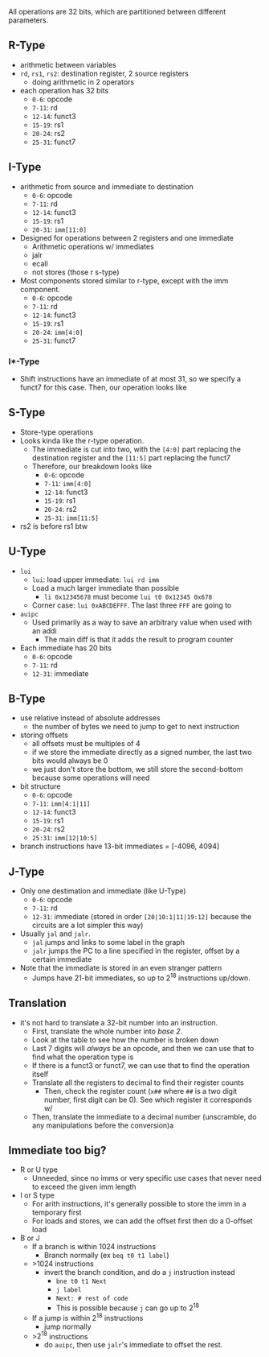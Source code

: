 All operations are 32 bits, which are partitioned between different parameters.
## R-Type
* arithmetic between variables
* `rd`, `rs1`, `rs2`: destination register, 2 source registers
	* doing arithmetic in 2 operators
* each operation has 32 bits
	* `0-6`: opcode
	* `7-11`: rd
	* `12-14`: funct3
	* `15-19`: rs1
	* `20-24`: rs2
	* `25-31`: funct7
## I-Type
* arithmetic from source and immediate to destination
	* `0-6`: opcode
	* `7-11`: rd
	* `12-14`: funct3
	* `15-19`: rs1
	* `20-31`: `imm[11:0]`
* Designed for operations between 2 registers and one immediate
	* Arithmetic operations w/ immediates
	* jalr
	* ecall
	* not stores (those r s-type)
* Most components stored similar to r-type, except with the imm component.
	* `0-6`: opcode
	* `7-11`: rd
	* `12-14`: funct3
	* `15-19`: rs1
	* `20-24`: `imm[4:0]`
	* `25-31`: funct7
### I*-Type
* Shift instructions have an immediate of at most 31, so we specify a funct7 for this case. Then, our operation looks like
## S-Type
* Store-type operations
* Looks kinda like the r-type operation.
	* The immediate is cut into two, with the `[4:0]` part replacing the destination register and the `[11:5]` part replacing the funct7
	* Therefore, our breakdown looks like
		* `0-6`: opcode
		* `7-11`: `imm[4:0]`
		* `12-14`: funct3
		* `15-19`: rs1
		* `20-24`: rs2
		* `25-31`: `imm[11:5]`
* rs2 is before rs1 btw
## U-Type
* `lui`
	* `lui`: load upper immediate: `lui rd imm`
	* Load a much larger immediate than possible
		* `li 0x12345678` must become `lui t0 0x12345 0x678`
	* Corner case: `lui 0xABCDEFFF`. The last three `FFF` are going to 
*  `auipc`
	* Used primarily as a way to save an arbitrary value when used with an addi
		* The main diff is that it adds the result to program counter
* Each immediate has 20 bits
	* `0-6`: opcode
	* `7-11`: rd
	* `12-31`: immediate
## B-Type
* use relative instead of absolute addresses
	* the number of bytes we need to jump to get to next instruction
* storing offsets
	* all offsets must be multiples of 4
	* if we store the immediate directly as a signed number, the last two bits would always be 0
	* we just don't store the bottom, we still store the second-bottom because some operations will need
* bit structure
	* `0-6`: opcode
	* `7-11`: `imm[4:1|11]`
	* `12-14`: funct3
	* `15-19`: rs1
	* `20-24`: rs2
	* `25:31`: `imm[12|10:5]`
* branch instructions have 13-bit immediates = \[-4096, 4094\]
## J-Type
* Only one destimation and immediate (like U-Type)
	* `0-6`: opcode
	* `7-11`: rd
	* `12-31`: immediate (stored in order `[20|10:1|11|19:12]` because the circuits are a lot simpler this way)
* Usually `jal` and `jalr`.
	* `jal` jumps and links to some label in the graph
	* `jalr` jumps the PC to a line specified in the register, offset by a certain immediate 
* Note that the immediate is stored in an even stranger pattern
	* Jumps have 21-bit immediates, so up to $2^{18}$ instructions up/down.
## Translation
* it's not hard to translate a 32-bit number into an instruction.
	* First, translate the whole number into *base 2*.
	* Look at the table to see how the number is broken down
	* Last 7 digits will *always* be an opcode, and then we can use that to find what the operation type is
	* If there is a funct3 or funct7, we can use that to find the operation itself
	* Translate all the registers to decimal to find their register counts
		* Then, check the register count (`x##` where `##` is a two digit number, first digit can be 0). See which register it corresponds w/
	* Then, translate the immediate to a decimal number (unscramble, do any manipulations before the conversion)a
## Immediate too big?
* R or U type
	* Unneeded, since no imms or very specific use cases that never need to exceed the given imm length
* I or S type
	* For arith instructions, it's generally possible to store the imm in a temporary first
	* For loads and stores, we can add the offset first then do a 0-offset load
* B or J
	* If a branch is within 1024 instructions
		* Branch normally (ex `beq t0 t1 label`)
	* \>1024 instructions
		* invert the branch condition, and do a `j` instruction instead
			* `bne t0 t1 Next`
			* `j label`
			* `Next: # rest of code`
			* This is possible because `j` can go up to $2^{18}$
	* If a jump is within $2^{18}$ instructions
		* jump normally
	* \>$2^{18}$ instructions
		* do `auipc`, then use `jalr`'s immediate to offset the rest.
